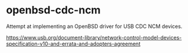 openbsd-cdc-ncm
===============

Attempt at implementing an OpenBSD driver for USB CDC NCM devices.

https://www.usb.org/document-library/network-control-model-devices-specification-v10-and-errata-and-adopters-agreement
